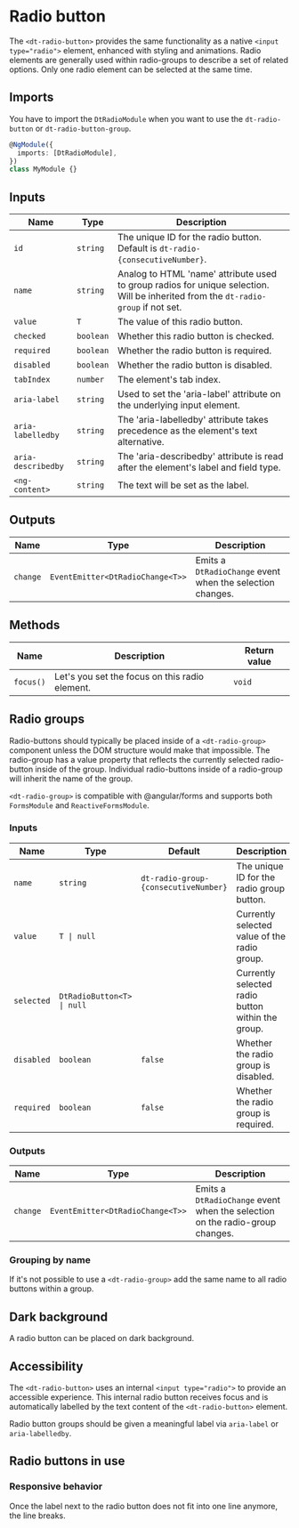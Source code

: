 # Radio button

The `<dt-radio-button>` provides the same functionality as a native
`<input type="radio">` element, enhanced with styling and animations. Radio
elements are generally used within radio-groups to describe a set of related
options. Only one radio element can be selected at the same time.

<ba-live-example name="DtExampleRadioDefault"></ba-live-example>

## Imports

You have to import the `DtRadioModule` when you want to use the
`dt-radio-button` or `dt-radio-button-group`.

```typescript
@NgModule({
  imports: [DtRadioModule],
})
class MyModule {}
```

## Inputs

| Name               | Type      | Description                                                                                                                        |
| ------------------ | --------- | ---------------------------------------------------------------------------------------------------------------------------------- |
| `id`               | `string`  | The unique ID for the radio button. Default is `dt-radio-{consecutiveNumber}`.                                                     |
| `name`             | `string`  | Analog to HTML 'name' attribute used to group radios for unique selection. Will be inherited from the `dt-radio-group` if not set. |
| `value`            | `T`       | The value of this radio button.                                                                                                    |
| `checked`          | `boolean` | Whether this radio button is checked.                                                                                              |
| `required`         | `boolean` | Whether the radio button is required.                                                                                              |
| `disabled`         | `boolean` | Whether the radio button is disabled.                                                                                              |
| `tabIndex`         | `number`  | The element's tab index.                                                                                                           |
| `aria-label`       | `string`  | Used to set the 'aria-label' attribute on the underlying input element.                                                            |
| `aria-labelledby`  | `string`  | The 'aria-labelledby' attribute takes precedence as the element's text alternative.                                                |
| `aria-describedby` | `string`  | The 'aria-describedby' attribute is read after the element's label and field type.                                                 |
| `<ng-content>`     | `string`  | The text will be set as the label.                                                                                                 |

## Outputs

| Name     | Type                             | Description                                               |
| -------- | -------------------------------- | --------------------------------------------------------- |
| `change` | `EventEmitter<DtRadioChange<T>>` | Emits a `DtRadioChange` event when the selection changes. |

## Methods

| Name      | Description                                    | Return value |
| --------- | ---------------------------------------------- | ------------ |
| `focus()` | Let's you set the focus on this radio element. | `void`       |

## Radio groups

Radio-buttons should typically be placed inside of a `<dt-radio-group>`
component unless the DOM structure would make that impossible. The radio-group
has a value property that reflects the currently selected radio-button inside of
the group. Individual radio-buttons inside of a radio-group will inherit the
name of the group.

`<dt-radio-group>` is compatible with @angular/forms and supports both
`FormsModule` and `ReactiveFormsModule`.

### Inputs

| Name       | Type                       | Default                              | Description                                       |
| ---------- | -------------------------- | ------------------------------------ | ------------------------------------------------- |
| `name`     | `string`                   | `dt-radio-group-{consecutiveNumber}` | The unique ID for the radio group button.         |
| `value`    | `T \| null`                |                                      | Currently selected value of the radio group.      |
| `selected` | `DtRadioButton<T> \| null` |                                      | Currently selected radio button within the group. |
| `disabled` | `boolean`                  | `false`                              | Whether the radio group is disabled.              |
| `required` | `boolean`                  | `false`                              | Whether the radio group is required.              |

### Outputs

| Name     | Type                             | Description                                                                  |
| -------- | -------------------------------- | ---------------------------------------------------------------------------- |
| `change` | `EventEmitter<DtRadioChange<T>>` | Emits a `DtRadioChange` event when the selection on the radio-group changes. |

### Grouping by name

If it's not possible to use a `<dt-radio-group>` add the same name to all radio
buttons within a group.

<ba-live-example name="DtExampleRadioNameGrouping"></ba-live-example>

## Dark background

A radio button can be placed on dark background.

<ba-live-example name="DtExampleRadioDark" themedark></ba-live-example>

## Accessibility

The `<dt-radio-button>` uses an internal `<input type="radio">` to provide an
accessible experience. This internal radio button receives focus and is
automatically labelled by the text content of the `<dt-radio-button>` element.

Radio button groups should be given a meaningful label via `aria-label` or
`aria-labelledby`.

## Radio buttons in use

<ba-ux-snippet name="radio-in-use"></ba-ux-snippet>

### Responsive behavior

Once the label next to the radio button does not fit into one line anymore, the
line breaks.

<ba-live-example name="DtExampleRadioResponsive"></ba-live-example>
